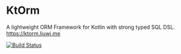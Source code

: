 # KtOrm
A lightweight ORM Framework for Kotlin with strong typed SQL DSL. https://ktorm.liuwj.me

[![Build Status](https://www.travis-ci.org/vincentlauvlwj/KtOrm.svg?branch=master)](https://www.travis-ci.org/vincentlauvlwj/KtOrm)